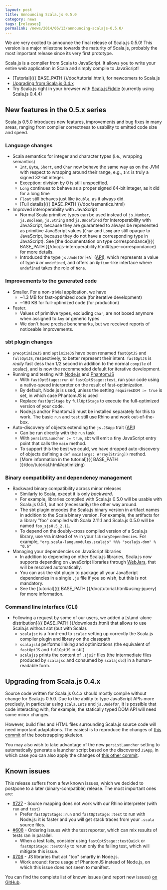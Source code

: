 ```yaml
---
layout: post
title: Announcing Scala.js 0.5.0
category: news
tags: [releases]
permalink: /news/2014/06/13/announcing-scalajs-0.5.0/
---
```



We are very excited to announce the final release of Scala.js 0.5.0!
This version is a major milestone towards the maturity of Scala.js, probably
the most important release since its very first prototype.

Scala.js is a compiler from Scala to JavaScript. It allows you to write your
entire web application in Scala and simply compile to JavaScript!
<!--more-->

*   [Tutorial]({{ BASE_PATH }}/doc/tutorial.html),
    for newcomers to Scala.js
*   [Upgrading from Scala.js 0.4.x](./#upgrading)
*   Try Scala.js right in your browser with
    [Scala.jsFiddle](http://www.scala-js-fiddle.com/)
    (currently using Scala.js 0.4.4)

## New features in the 0.5.x series

Scala.js 0.5.0 introduces new features, improvements and bug fixes in many
areas, ranging from compiler correctness to usability to emitted code size and
speed.

### Language changes

*   Scala semantics for integer and character types (i.e., wrapping semantics)
    *   `Int`, `Byte`, `Short`, and `Char` now behave the same way as on the
        JVM with respect to wrapping around their range, e.g., `Int` is truly
        a signed 32-bit integer.
    *   Exception: division by 0 is still unspecified.
    *   `Long` continues to behave as a proper signed 64-bit integer, as it
        did for a long time
    *   `Float` still behaves just like `Double`, as it always did.
    *   [Full details]({{ BASE_PATH }}/doc/semantics.html)
*   Improved interoperability with JavaScript
    *   Normal Scala primitive types can be used instead of `js.Number`,
        `js.Boolean`, `js.String` and `js.Undefined` for interoperability with
        JavaScript, because they are guaranteed to always be represented as
        primitive JavaScript values (`Char` and `Long` are still opaque to
        JavaScript, because they do not have a corresponding type in JavaScript).
        See [the documentation on type correspondance]({{ BASE_PATH }}/doc/js-interoperability.html#type-correspondance)
        for more details.
    *   Introduced the type `js.UndefOr[+A]`
        ([API](http://www.scala-js.org/api/scalajs-library/0.5.0/#scala.scalajs.js.UndefOr)),
        which represents a value of type `A` _or_ `undefined`, and offers an
        `Option`-like interface where `undefined` takes the role of `None`.

### Improvements to the generated code

*   Smaller. For a non-trivial application, we have
    *   ~1.3 MB for fast-optimized code (for iterative development)
    *   ~180 KB for full-optimized code (for production)
*   Faster.
    *   Values of primitive types, excluding `Char`, are not boxed anymore when
        assigned to `Any` or generic types
    *   We don't have precise benchmarks, but we received reports of noticeable
        improvements.

### sbt plugin changes

*   `preoptimizeJS` and `optimizeJS` have been renamed `fastOptJS` and
    `fullOptJS`, respectively, to better represent their intent.
    `fastOptJS` is *really* fast (less than 1/2 second in addition to the
    normal `compile` of scalac), and is now the recommended default for
    iterative development.
*   Running and testing with [Node.js](http://nodejs.org/) and
    [PhantomJS](http://phantomjs.org/)
    *   With `fastOptStage::run` or `fastOptStage::test`, run your code using
        a native-speed interpreter on the result of fast-optimization.
    *   By default, Node.js is used, unless the setting `requiresDOM := true`
        is set, in which case PhantomJS is used
    *   Replace `fastOptStage` by `fullOptStage` to execute the full-optimized
        version of your code.
    *   Node.js and/or PhantomJS must be installed separately for this to work.
        The basic `run` and `test` still use Rhino and work out-of-the-box.
*   Auto-discovery of objects extending the `js.JSApp` trait
    ([API](http://www.scala-js.org/api/scalajs-library/0.5.0/#scala.scalajs.js.JSApp))
    *   Can be run directly with the `run` task
    *   With `persistLauncher := true`, sbt will emit a tiny JavaScript entry
        point that calls the `main` method.
    *   To support this the best we could, we have dropped auto-discovery of
        objects defining a `def main(args: Array[String])` method.
    *   [More information in the tutorial]({{ BASE_PATH }}/doc/tutorial.html#optimizing)

### Binary compatibility and dependency management

*   Backward binary compatibility across minor releases
    *   Similarly to Scala, except it is only _backward_.
    *   For example, libraries compiled with Scala.js 0.5.0 will be usable with
        Scala.js 0.5.1, but not (necessarily) the other way around.
    *   The sbt plugin encodes the Scala.js binary version in artifact names
        in addition to the Scala binary version.
        For example, the artifacts for a library "foo" compiled with
        Scala 2.11.1 and Scala.js 0.5.0 will be named `foo_sjs0.5_2.11`.
    *   To depend on the doubly-cross compiled version of a Scala.js library,
        use `%%%` instead of `%%` in your `libraryDependencies`. For example,
        `"org.scala-lang.modules.scalajs" %%% "scalajs-dom" % "0.6"`
*   Managing your dependencies on JavaScript libraries
    *   In addition to depending on other Scala.js libraries, Scala.js now
        supports depending on JavaScript libraries through
        [WebJars](http://www.webjars.org/), that will be resolved automatically.
    *   You can ask the sbt plugin to package all your JavaScript dependencies
        in a single `.js` file if you so wish, but this is not mandatory.
    *   See the [tutorial]({{ BASE_PATH }}/doc/tutorial.html#using-jquery) for more information.

### Command line interface (CLI)

*   Following a request by some of our users, we added a
    [stand-alone distribution]({{ BASE_PATH }}/downloads.html) that allows to
    use Scala.js without sbt (but with Scala).
    *   `scalajsc` is a front-end to `scalac` setting up correctly the Scala.js
        compiler plugin and library on the classpath
    *   `scalajsld` performs linking and optimizations (the equivalent of
        `fastOptJS` and `fullOptJS` in sbt)
    *   `scalajsp` prints the content of `.sjsir` files (the intermediate files
        produced by `scalajsc` and consumed by `scalajsld`) in a human-readable
        form.

## <a name="upgrading"></a> Upgrading from Scala.js 0.4.x

Source code written for Scala.js 0.4.x should mostly compile without change
for Scala.js 0.5.0. Due to the ability to type JavaScript APIs more precisely,
in particular using `scala.Int`s and `js.UndefOr`, it is possible that code
interacting with, for example, the statically typed DOM API will need some
minor changes.

However, build files and HTML files surrounding Scala.js source code will need
important adaptations. The easiest is to reproduce the changes of
[this commit](https://github.com/sjrd/scala-js-example-app/commit/45de74a6a029eb9d11579f667a622a8393a7b143)
of the bootstrapping skeleton.

You may also wish to take advantage of the new `persistLauncher` setting to
automatically generate a launcher script based on the discovered `JSApp`, in
which case you can also apply the changes of
[this other commit](https://github.com/sjrd/scala-js-example-app/commit/b4cf28f7e6d5447fde248369a6f62d718c3f8aca).

## Known issues

This release suffers from a few known issues, which we decided to postpone to
a later (binary-compatible) release. The most important ones are:

*   [#727](https://github.com/scala-js/scala-js/issues/727) -
    Source mapping does not work with our Rhino interpreter (with `run` and
    `test`)
    *   Prefer `fastOptStage::run` and `fastOptStage::test` to run with Node.js:
        it is faster and you will get stack traces from your `.scala` source
        files.
*   [#608](https://github.com/scala-js/scala-js/issues/608) -
    Ordering issues with the test reporter, which can mix results of tests
    ran in parallel.
    *   When a test fails, consider using `fastOptStage::testQuick` or
        `fastOptStage::testOnly` to rerun only the failing test, which will
        mitigate this issue.
*   [#706](https://github.com/scala-js/scala-js/issues/706) -
    JS libraries that act "too" smartly in Node.js.
    *   Work around: force usage of PhantomJS instead of Node.js, on which this
        issue does not seem to manifest.

You can find the complete list of known issues (and report new issues)
[on GitHub](https://github.com/scala-js/scala-js/issues).
